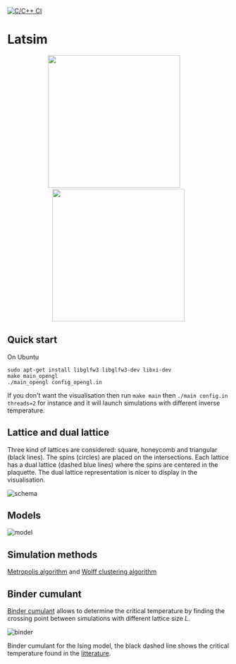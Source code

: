 [![C/C++ CI](https://github.com/kevintyloo/Latsim/actions/workflows/c-cpp.yml/badge.svg)](https://github.com/kevintyloo/Latsim/actions/workflows/c-cpp.yml)

# Latsim

<p float="left", align="center">
  <img src="https://user-images.githubusercontent.com/49154901/113190011-26c4a480-925c-11eb-947d-e07a9a173c70.png" width="300" />
  &nbsp;&nbsp;&nbsp;&nbsp;
  <img src="https://user-images.githubusercontent.com/49154901/113180001-87e67b00-9250-11eb-99c8-26eca989bf41.png" width="300" /> 
</p>

## Quick start
On Ubuntu
```` console
sudo apt-get install libglfw3 libglfw3-dev libxi-dev
make main_opengl
./main_opengl config_opengl.in
````
If you don't want the visualisation then run `make main` then `./main config.in threads=2` for instance and it will launch simulations with different inverse temperature.

## Lattice and dual lattice
Three kind of lattices are considered: square, honeycomb and triangular (black lines). The spins (circles) are placed on the intersections. Each lattice has a dual lattice (dashed blue lines) where the spins are centered in the plaquette. The dual lattice representation is nicer to display in the visualisation.

![schema](https://user-images.githubusercontent.com/49154901/113319108-66999380-9311-11eb-8943-d034e440860d.png)

## Models
![model](https://user-images.githubusercontent.com/49154901/113325870-3fdf5b00-9319-11eb-865b-f8bdd917f8ba.png)

## Simulation methods

[Metropolis algorithm](https://en.wikipedia.org/wiki/Ising_model) and [Wolff clustering algorithm](https://arxiv.org/pdf/cond-mat/0311623.pdf)

## Binder cumulant
[Binder cumulant](https://en.wikipedia.org/wiki/Binder_parameter) allows to determine the critical temperature by finding the crossing point between simulations with different lattice size *L*.

![binder](https://user-images.githubusercontent.com/49154901/113342796-3660ed80-932f-11eb-8b6d-176afcc7717f.png)

Binder cumulant for the Ising model, the black dashed line shows the critical temperature found in the [litterature](http://cds.cern.ch/record/746866/files/0406135.pdf).
